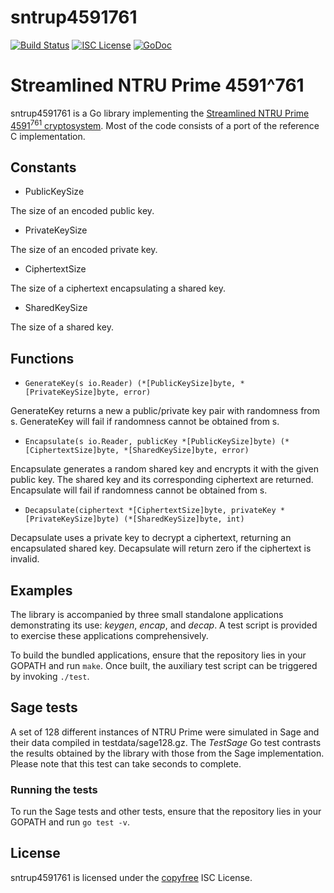 sntrup4591761
=============

[![Build Status](https://github.com/companyzero/sntrup4591761/workflows/Build%20and%20Test/badge.svg)](https://github.com/companyzero/sntrup4591761/actions)
[![ISC License](https://img.shields.io/badge/license-ISC-blue.svg)](http://copyfree.org)
[![GoDoc](https://img.shields.io/badge/godoc-reference-blue.svg)](https://godoc.org/github.com/companyzero/sntrup4591761)

# Streamlined NTRU Prime 4591^761

sntrup4591761 is a Go library implementing the [Streamlined NTRU Prime 4591<sup>761</sup> cryptosystem](https://ntruprime.cr.yp.to/ntruprime-20170816.pdf). Most of the code consists of a port of the reference C implementation.

## Constants

- PublicKeySize

The size of an encoded public key.

- PrivateKeySize

The size of an encoded private key.

- CiphertextSize

The size of a ciphertext encapsulating a shared key.

- SharedKeySize

The size of a shared key.

## Functions

- `GenerateKey(s io.Reader) (*[PublicKeySize]byte, *[PrivateKeySize]byte, error)`

GenerateKey returns a new a public/private key pair with randomness from s. GenerateKey will fail if randomness cannot be obtained from s.

- `Encapsulate(s io.Reader, publicKey *[PublicKeySize]byte) (*[CiphertextSize]byte, *[SharedKeySize]byte, error)`

Encapsulate generates a random shared key and encrypts it with the given public key. The shared key and its corresponding ciphertext are returned. Encapsulate will fail if randomness cannot be obtained from s.

- `Decapsulate(ciphertext *[CiphertextSize]byte, privateKey *[PrivateKeySize]byte) (*[SharedKeySize]byte, int)` 

Decapsulate uses a private key to decrypt a ciphertext, returning an encapsulated shared key. Decapsulate will return zero if the ciphertext is invalid.

## Examples

The library is accompanied by three small standalone applications demonstrating its use: *keygen*, *encap*, and *decap*. A test script is provided to exercise these applications comprehensively.

To build the bundled applications, ensure that the repository lies in your GOPATH and run `make`. Once built, the auxiliary test script can be triggered by invoking `./test`.

## Sage tests

A set of 128 different instances of NTRU Prime were simulated in Sage and their data compiled in testdata/sage128.gz. The *TestSage* Go test contrasts the results obtained by the library with those from the Sage implementation. Please note that this test can take seconds to complete.

### Running the tests

To run the Sage tests and other tests, ensure that the repository lies in your GOPATH and run `go test -v`.

## License

sntrup4591761 is licensed under the [copyfree](http://copyfree.org) ISC License.
